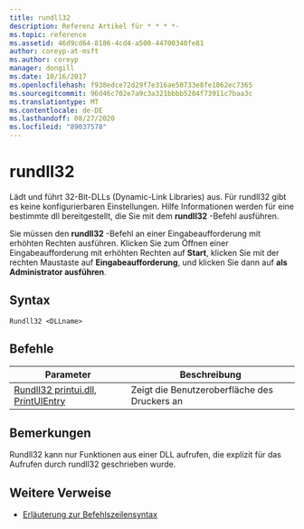 ```yaml
---
title: rundll32
description: Referenz Artikel für * * * *-
ms.topic: reference
ms.assetid: 46d9cd64-8186-4cd4-a500-44700340fe81
author: coreyp-at-msft
ms.author: coreyp
manager: dongill
ms.date: 10/16/2017
ms.openlocfilehash: f938edce72d29f7e316ae50733e8fe1062ec7365
ms.sourcegitcommit: 96d46c702e7a9c3a321bbbb5284f73911c7baa3c
ms.translationtype: MT
ms.contentlocale: de-DE
ms.lasthandoff: 08/27/2020
ms.locfileid: "89037578"
---
```

# <a name="rundll32"></a>rundll32



Lädt und führt 32-Bit-DLLs (Dynamic-Link Libraries) aus. Für rundll32 gibt es keine konfigurierbaren Einstellungen. Hilfe Informationen werden für eine bestimmte dll bereitgestellt, die Sie mit dem **rundll32** -Befehl ausführen.

Sie müssen den **rundll32** -Befehl an einer Eingabeaufforderung mit erhöhten Rechten ausführen. Klicken Sie zum Öffnen einer Eingabeaufforderung mit erhöhten Rechten auf **Start**, klicken Sie mit der rechten Maustaste auf **Eingabeaufforderung**, und klicken Sie dann auf **als Administrator ausführen**.

## <a name="syntax"></a>Syntax

```
Rundll32 <DLLname>
```

## <a name="commands"></a>Befehle

|Parameter|Beschreibung|
|---------|-----------|
|[Rundll32 printui.dll, PrintUIEntry](rundll32-printui.md)|Zeigt die Benutzeroberfläche des Druckers an|

## <a name="remarks"></a>Bemerkungen

Rundll32 kann nur Funktionen aus einer DLL aufrufen, die explizit für das Aufrufen durch rundll32 geschrieben wurde.

## <a name="additional-references"></a>Weitere Verweise

- [Erläuterung zur Befehlszeilensyntax](command-line-syntax-key.md)
